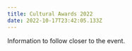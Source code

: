 ```yaml
---
title: Cultural Awards 2022
date: 2022-10-17T23:42:05.133Z
---
```

Information to follow closer to the event.